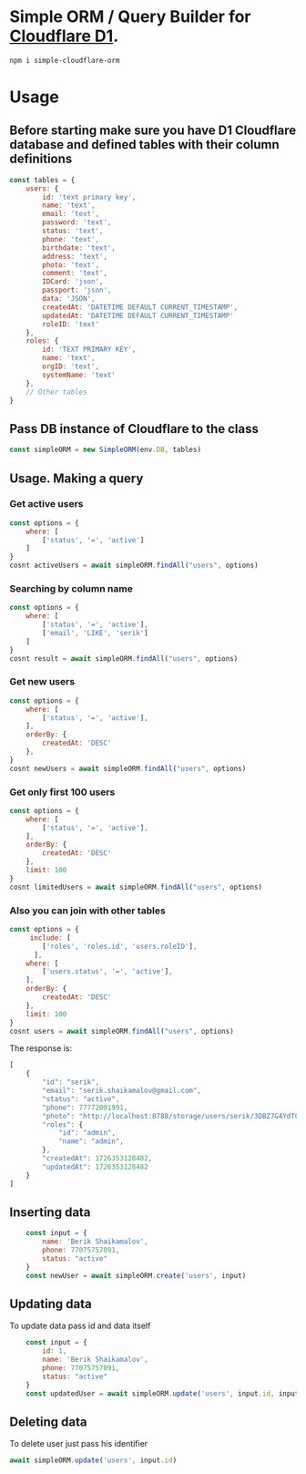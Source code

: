 # Simple ORM / Query Builder for [Cloudflare D1](https://developers.cloudflare.com/d1/).

```bash
npm i simple-cloudflare-orm
```

# Usage
## Before starting make sure you have D1 Cloudflare database and defined tables with their column definitions
```js
const tables = {
    users: {
        id: 'text primary key',
        name: 'text',
        email: 'text',
        password: 'text',
        status: 'text',
        phone: 'text',
        birthdate: 'text',
        address: 'text',
        photo: 'text',
        comment: 'text',
        IDCard: 'json',
        passport: 'json',
        data: 'JSON',
        createdAt: 'DATETIME DEFAULT CURRENT_TIMESTAMP',
        updatedAt: 'DATETIME DEFAULT CURRENT_TIMESTAMP'
        roleID: 'text'
    },
    roles: {
        id: 'TEXT PRIMARY KEY',
        name: 'text',
        orgID: 'text',
        systemName: 'text'
    },
    // Other tables
}
```

## Pass DB instance of Cloudflare to the class

```js
const simpleORM = new SimpleORM(env.DB, tables)
```


## Usage. Making a query

###  Get active users

```js
const options = {
    where: [
        ['status', '=', 'active']
    ]    
}
cosnt activeUsers = await simpleORM.findAll("users", options)
```

### Searching by column name
```js
const options = {
    where: [
        ['status', '=', 'active'],
        ['email', 'LIKE', 'serik']
    ]    
}
cosnt result = await simpleORM.findAll("users", options)
```

### Get new users
```js
const options = {
    where: [
        ['status', '=', 'active'],        
    ],
    orderBy: {
        createdAt: 'DESC'
    },
}
cosnt newUsers = await simpleORM.findAll("users", options)
```

### Get only first 100 users
```js
const options = {
    where: [
        ['status', '=', 'active'],        
    ],
    orderBy: {
        createdAt: 'DESC'
    },
    limit: 100
}
cosnt limitedUsers = await simpleORM.findAll("users", options)
```

### Also you can join with other tables
```js
const options = {
     include: [
        ['roles', 'roles.id', 'users.roleID'],        
      ],
    where: [
        ['users.status', '=', 'active'],        
    ],
    orderBy: {
        createdAt: 'DESC'
    },
    limit: 100
}
cosnt users = await simpleORM.findAll("users", options)
```

The response is:

```js
[
    {
        "id": "serik",
        "email": "serik.shaikamalov@gmail.com",                
        "status": "active",
        "phone": 77772001991,
        "photo": "http://localhost:8788/storage/users/serik/3DBZ7G4YdTCL4UQtx5fnM-square_1200-2.jpg",
        "roles": {
            "id": "admin",
            "name": "admin",                   
        },               
        "createdAt": 1726353128482,
        "updatedAt": 1726353128482
    }
]

```



## Inserting data

```js
    const input = {
        name: 'Berik Shaikamalov',
        phone: 77075757091,
        status: "active"
    }
    const newUser = await simpleORM.create('users', input)
```


## Updating data
To update data pass id and data itself
```js
    const input = {
        id: 1,
        name: 'Berik Shaikamalov',
        phone: 77075757091,
        status: "active"
    }
    const updatedUser = await simpleORM.update('users', input.id, input)
```


## Deleting data
To delete user just pass his identifier
```js
await simpleORM.update('users', input.id)
```